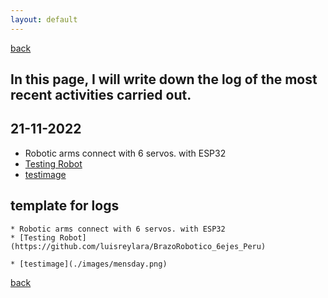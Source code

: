 ```yaml
---
layout: default
---
```

[back](./)

## In this page, I will write down the log of the most recent activities carried out.



## 21-11-2022
* Robotic arms connect with 6 servos. with ESP32
* [Testing Robot](https://github.com/luisreylara/BrazoRobotico_6ejes_Peru)
* [testimage](./images/mensday.png)


## template for logs
```
* Robotic arms connect with 6 servos. with ESP32
* [Testing Robot](https://github.com/luisreylara/BrazoRobotico_6ejes_Peru)

* [testimage](./images/mensday.png)
```


[back](./)